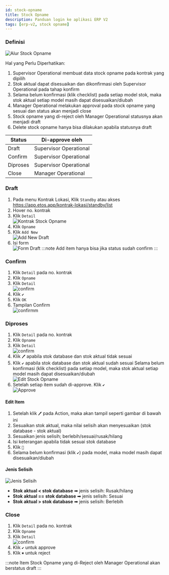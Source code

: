 ```yaml
---
id: stock-opname
title: Stock Opname
description: Panduan login ke aplikasi ERP V2
tags: [erp-v2, stock opname]
---
```


### Definisi
![Alur Stock Opname](../img/alur-stock-opname.png)

Hal yang Perlu Diperhatikan:
1. Supervisor Operational membuat data stock opname pada kontrak yang dipilih
2. Stok aktual dapat disesuaikan dan dikonfirmasi oleh Supervisor Operational pada tahap konfirm
3. Selama belum konfirmasi (klik checklist) pada setiap model stok, maka stok aktual setiap model masih dapat disesuaikan/diubah
4. Manager Operational melakukan approval pada stock opname yang sesuai dan status akan menjadi close
5. Stock opname yang di-reject oleh Manager Operational statusnya akan menjadi draft
6. Delete stock opname hanya bisa dilakukan apabila statusnya draft

| Status               | Di-approve oleh         |
|----------------------|-------------------------|
| Draft                | Supervisor Operational  |
| Confirm              | Supervisor Operational  |
| Diproses             | Supervisor Operational  |
| Close                | Manager Operational     |

### Draft
1. Pada menu Kontrak Lokasi, Klik `Standby` atau akses https://app.etos.app/kontrak-lokasi/standby/list
2. Hover no. kontrak
3. Klik `Detail` <br/>
   ![Kontrak Stock Opname](../img/kontrak-stock-opname.png)
4. Klik `Opname`
5. Klik `Add New`<br/>
   ![Add New Draft](../img/add-new-draft.png)
1. Isi form <br/>
![Form Draft](../img/form-draft.png)
:::note
Add item hanya bisa jika status sudah confirm
:::

### Confirm
1. Klik `Detail` pada no. kontrak
3. Klik `Opname`
4. Klik `Detail`<br/>
   ![confirm](../img/confirm.png)
5. Klik `✔`
6. Klik `OK`
7. Tampilan Confirm<br/>
   ![confirmm](../img/confirmm.png)

### Diproses
1. Klik `Detail` pada no. kontrak
3. Klik `Opname`
4. Klik `Detail`<br/>
   ![confirm](../img/confirm.png)
5. Klik `🖊` apabila stok database dan stok aktual tidak sesuai
6. Klik `✔` apabila stok database dan stok aktual sudah sesuai
Selama belum konfirmasi (klik checklist) pada setiap model, maka stok aktual setiap model masih dapat disesuaikan/diubah <br/>
   ![Edit Stock Opname](../img/edit-stock-opname.png)
7. Setelah setiap item sudah di-approve. Klik `✔` <br/>
   ![Approve](../img/approve.png)

#### Edit Item
1. Setelah klik `🖊` pada Action, maka akan tampil seperti gambar di bawah ini
2. Sesuaikan stok aktual, maka nilai selisih akan menyesuaikan (stok database - stok aktual)
3. Sesuaikan jenis selisih; berlebih/sesuai/rusak/hilang
4. Isi keterangan apabila tidak sesuai stok database
5. Klik `💾` 
6. Selama belum konfirmasi (klik `✔`) pada model, maka model masih dapat disesuaikan/diubah

#### Jenis Selisih

![Jenis Selisih](../img/jenis-selisih.png)
- <strong>Stok aktual < stok database</strong>    ➡ jenis selisih: Rusak/hilang
- <strong>Stok aktual == stok database</strong>   ➡ jenis selisih: Sesuai
- <strong>Stok aktual > stok database</strong>    ➡ jenis selisih: Berlebih

### Close
1. Klik `Detail` pada no. kontrak
3. Klik `Opname`
4. Klik `Detail`<br/>
   ![confirm](../img/confirm.png)
5. Klik `✔` untuk approve
6. Klik `✖` untuk reject

:::note
Item Stock Opname yang di-Reject oleh Manager Operational akan berstatus draft
:::